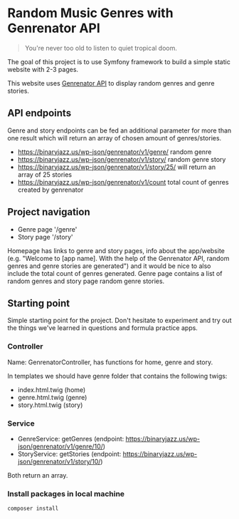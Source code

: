 # Random Music Genres with Genrenator API

> You're never too old to listen to quiet tropical doom.

The goal of this project is to use Symfony framework to build a simple static website with 2-3 pages.

This website uses [Genrenator API](https://binaryjazz.us/genrenator-api/) to display random genres and genre stories.

## API endpoints

Genre and story endpoints can be fed an additional parameter for more than one result which will return an array of chosen amount of genres/stories.

- https://binaryjazz.us/wp-json/genrenator/v1/genre/ random genre
- https://binaryjazz.us/wp-json/genrenator/v1/story/ random genre story
- https://binaryjazz.us/wp-json/genrenator/v1/story/25/ will return an array of 25 stories
- https://binaryjazz.us/wp-json/genrenator/v1/count total count of genres created by genrenator

## Project navigation

- Genre page '/genre'
- Story page '/story'

Homepage has links to genre and story pages, info about the app/website (e.g. "Welcome to [app name]. With the help of the Genrenator API, random genres and genre stories are generated") and it would be nice to also include the total count of genres generated. Genre page contains a list of random genres and story page random genre stories.

## Starting point

Simple starting point for the project. Don't hesitate to experiment and try out the things we've learned in questions and formula practice apps.

### Controller

Name: GenrenatorController, has functions for home, genre and story.

In templates we should have genre folder that contains the following twigs:

- index.html.twig (home)
- genre.html.twig (genre)
- story.html.twig (story)

### Service

- GenreService: getGenres (endpoint: https://binaryjazz.us/wp-json/genrenator/v1/genre/10/)
- StoryService: getStories (endpoint: https://binaryjazz.us/wp-json/genrenator/v1/story/10/)

Both return an array.

### Install packages in local machine

```
composer install
```
